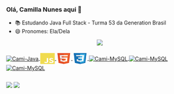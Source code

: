 ### Olá, Camilla Nunes aqui 👋

- 📚 Estudando Java Full Stack - Turma 53 da Generation Brasil
- 😄 Pronomes: Ela/Dela


<div align="center">
  <a href="https://github.com/camillanunes79">
  <img height="170em" src="https://github-readme-stats.vercel.app/api/top-langs/?username=camillanunes79&layout=compact&langs_count=7&theme=dark"/>
</div>
<div style="display: inline_block"><br>
  <img align="center" alt="Cami-Java" height="30" width="40" src="https://cdn.jsdelivr.net/gh/devicons/devicon/icons/java/java-original.svg">
  <img align="center" alt="Cami-Js" height="30" width="40" src="https://raw.githubusercontent.com/devicons/devicon/master/icons/javascript/javascript-plain.svg">
  <img align="center" alt="Cami-HTML" height="30" width="40" src="https://raw.githubusercontent.com/devicons/devicon/master/icons/html5/html5-original.svg">
  <img align="center" alt="Cami-CSS" height="30" width="40" src="https://raw.githubusercontent.com/devicons/devicon/master/icons/css3/css3-original.svg">
  <img align="center" alt="Cami-MySQL" height="30" width="40" src="https://cdn.jsdelivr.net/gh/devicons/devicon/icons/mysql/mysql-original.svg">
  <img align="center" alt="Cami-MySQL" height="30" width="40" src="https://cdn.jsdelivr.net/gh/devicons/devicon/icons/spring/spring-original.svg">
  <img align="center" alt="Cami-MySQL" height="30" width="40" src="https://cdn.jsdelivr.net/gh/devicons/devicon/icons/angularjs/angularjs-original.svg">
          
          
          
  
##
 
<div> 
<a href = "mailto:camillanunes79@gmail.com"><img src="https://img.shields.io/badge/-Gmail-%23333?style=for-the-badge&logo=gmail&logoColor=white" target="_blank"></a>
  <a href="https://www.linkedin.com/in/camilla-nunes-939819145" target="_blank"><img src="https://img.shields.io/badge/-LinkedIn-%230077B5?style=for-the-badge&logo=linkedin&logoColor=white" target="_blank"></a> 
